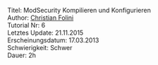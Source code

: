 Titel: ModSecurity Kompilieren und Konfigurieren  
Author: <a href="mailto:christian.folini@netnea.com">Christian Folini</a>  
Tutorial Nr: 6  
Letztes Update: 21.11.2015  
Erscheinungsdatum: 17.03.2013  
Schwierigkeit: Schwer  
Dauer: 2h  
